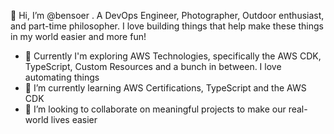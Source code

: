 👋 Hi, I’m @bensoer . A DevOps Engineer, Photographer, Outdoor enthusiast, and part-time philosopher. I love building things that help make these things in my world easier and more fun!
- 👀 Currently I'm exploring AWS Technologies, specifically the AWS CDK, TypeScript, Custom Resources and a bunch in between. I love automating things 
- 🌱 I’m currently learning AWS Certifications, TypeScript and the AWS CDK
- 💞️ I’m looking to collaborate on meaningful projects to make our real-world lives easier

<!---
bensoer/bensoer is a ✨ special ✨ repository because its `README.md` (this file) appears on your GitHub profile.
You can click the Preview link to take a look at your changes.
--->
